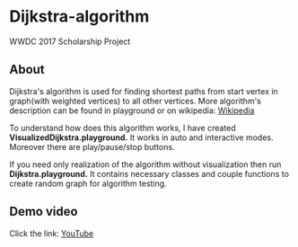 # Dijkstra-algorithm
WWDC 2017 Scholarship Project

## About
Dijkstra's algorithm is used for finding shortest paths from start vertex in graph(with weighted vertices) to all other vertices. 
More algorithm's description can be found in playground or on wikipedia:
[Wikipedia](https://en.wikipedia.org/wiki/Dijkstra%27s_algorithm)

To understand how does this algorithm works, I have created **VisualizedDijkstra.playground.** It works in auto and interactive modes. Moreover there are play/pause/stop buttons.

If you need only realization of the algorithm without visualization then run **Dijkstra.playground.** It contains necessary classes and couple functions to create random graph for algorithm testing.

## Demo video
Click the link: [YouTube](https://youtu.be/PPESI7et0cQ)
